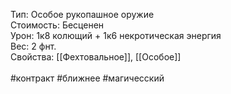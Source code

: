 Тип: Особое рукопашное оружие<br>
Стоимость: Бесценен<br>
Урон: 1к8 колющий + 1к6 некротическая энергия<br>
Вес: 2 фнт.<br>
Свойства: [[Фехтовальное]],  [[Особое]]<br>
<br>
#контракт #ближнее #магичесский 